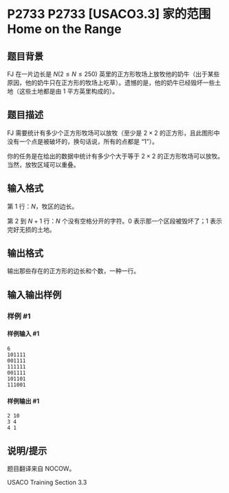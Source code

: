 # P2733 P2733 [USACO3.3] 家的范围 Home on the Range

## 题目背景

FJ 在一片边长是 $N (2 \le N \le 250)$ 英里的正方形牧场上放牧他的奶牛（出于某些原因，他的奶牛只在正方形的牧场上吃草）。遗憾的是，他的奶牛已经毁坏一些土地（这些土地都是由 $1$ 平方英里构成的）。

## 题目描述

FJ 需要统计有多少个正方形牧场可以放牧（至少是 $2\times2$ 的正方形，且此图形中没有一个点是被破坏的，换句话说，所有的点都是 “1”）。

你的任务是在给出的数据中统计有多少个大于等于 $2\times2$ 的正方形牧场可以放牧。当然，放牧区域可以重叠。

## 输入格式

第 $1$ 行：$N$，牧区的边长。

第 $2$ 到 $N+1$ 行：$N$ 个没有空格分开的字符。$0$ 表示那一个区段被毁坏了；$1$ 表示完好无损的土地。

## 输出格式

输出那些存在的正方形的边长和个数，一种一行。

## 输入输出样例

### 样例 #1

#### 样例输入 #1

```
6
101111
001111
111111
001111
101101
111001
```

#### 样例输出 #1

```
2 10
3 4
4 1
```

## 说明/提示

题目翻译来自 NOCOW。

USACO Training Section 3.3
